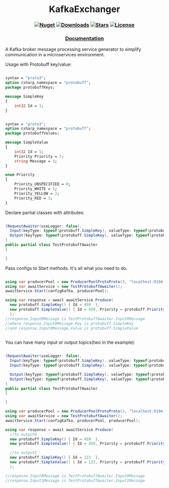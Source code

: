 <h1 align="center">
  <a>KafkaExchanger</a>
</h1>

<h3 align="center">

  [![Nuget](https://img.shields.io/nuget/v/KafkaExchanger?logo=KafkaExchanger)](https://www.nuget.org/packages/KafkaExchanger/)
  [![Downloads](https://img.shields.io/nuget/dt/KafkaExchanger.svg)](https://www.nuget.org/packages/KafkaExchanger/)
  [![Stars](https://img.shields.io/github/stars/SoftStoneDevelop/KafkaExchanger?color=brightgreen)](https://github.com/SoftStoneDevelop/KafkaExchanger/stargazers)
  [![License](https://img.shields.io/badge/license-MIT-blue.svg)](LICENSE)

</h3>

<h3 align="center">
  <a href="https://github.com/SoftStoneDevelop/KafkaExchanger/tree/main/Documentation/Readme.md">Documentation</a>
</h3>

A Kafka broker message processing service generator to simplify communication in a microservices environment.

Usage with Protobuff key/value:

```proto

syntax = "proto3";
option csharp_namespace = "protobuff";
package protobuffKeys;

message SimpleKey
{
    int32 Id = 1;
}

```

```proto

syntax = "proto3";
option csharp_namespace = "protobuff";
package protobuffValues;

message SimpleValue
{
    int32 Id = 1;
    Priority Priority = 2;
    string Message = 3;
}

enum Priority
{
    Priority_UNSPECIFIED = 0;
    Priority_WHITE = 1;
    Priority_YELLOW = 2;
    Priority_RED = 3;
}

```
Declare partial classes with attributes:
```C#

[RequestAwaiter(useLogger: false),
  Input(keyType: typeof(protobuff.SimpleKey), valueType: typeof(protobuff.SimpleValue)),//input0
  Output(keyType: typeof(protobuff.SimpleKey), valueType: typeof(protobuff.SimpleValue))//output0
]
public partial class TestProtobuffAwaiter
{

}

```

Pass configs to Start methods. It's all what you need to do.
```C#

using var producerPool = new ProducerPoolProtoProto(3, "localhost:9194, localhost:9294, localhost:9394");
using var awaitService = new TestProtobuffAwaiter();
awaitService.Start(configKafka, producerPool);

using var response = await awaitService.Produce(
  new protobuff.SimpleKey() { Id = 459  },
  new protobuff.SimpleValue() { Id = 459, Priority = protobuff.Priority.Unspecified, Message = "Hello world!" }
  );
//response.Input0Message is TestProtobuffAwaiter.Input0Message
//where response.Input0Message.Key is protobuff.SimpleKey
//and response.Input0Message.Value is protobuff.SimpleValue
            
```

You can have many input or output topics(two in the example):
```C#

[RequestAwaiter(useLogger: false),
  Input(keyType: typeof(protobuff.SimpleKey), valueType: typeof(protobuff.SimpleValue)),//input0
  Input(keyType: typeof(protobuff.SimpleKey), valueType: typeof(protobuff.SimpleValue)),//input1

  Output(keyType: typeof(protobuff.SimpleKey), valueType: typeof(protobuff.SimpleValue)),//output0
  Output(keyType: typeof(protobuff.SimpleKey), valueType: typeof(protobuff.SimpleValue))//output1
]
public partial class TestProtobuffAwaiter
{

}
```
```C#
using var producerPool = new ProducerPoolProtoProto(3, "localhost:9194, localhost:9294, localhost:9394");
using var awaitService = new TestProtobuffAwaiter();
awaitService.Start(configKafka, producerPool, producerPool);

using var response = await awaitService.Produce(
  //to output0
  new protobuff.SimpleKey() { Id = 459  },
  new protobuff.SimpleValue() { Id = 459, Priority = protobuff.Priority.Unspecified, Message = "Hello world!" },

  //to output1
  new protobuff.SimpleKey() { Id = 123  },
  new protobuff.SimpleValue() { Id = 123, Priority = protobuff.Priority.Unspecified, Message = "Hello world! 2" }
  );

//response.Input0Message is TestProtobuffAwaiter.Input0Message
//response.Input1Message is TestProtobuffAwaiter.Input1Message
```
